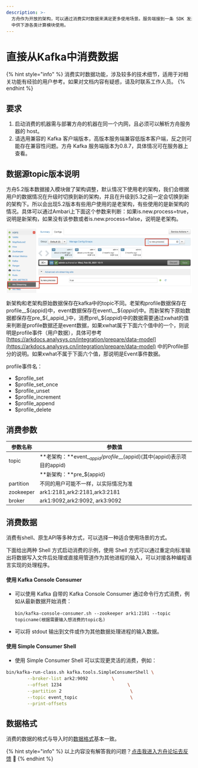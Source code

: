 ```yaml
---
description: >-
  方舟作为开放的架构，可以通过消费实时数据来满足更多使用场景。服务端接到一条 SDK 发来的数据后，会对数据做一些预处理并将数据写入到消息队列 Kafka
  中供下游各类计算模块使用。
---
```


# 直接从Kafka中消费数据

{% hint style="info" %}
消费实时数据功能，涉及较多的技术细节，适用于对相关功能有经验的用户参考。如果对文档内容有疑惑，请及时联系工作人员。
{% endhint %}

## 要求

1. 启动消费的机器需与部署方舟的机器在同一个内网，且必须可以解析方舟服务器的 host。
2. 请选用兼容的 Kafka 客户端版本，高版本服务端兼容低版本客户端，反之则可能存在兼容性问题。方舟 Kafka 服务端版本为0.8.7，具体情况可在服务器上查看。

## 数据源topic版本说明

方舟5.2版本数据接入模块做了架构调整，默认情况下使用老的架构，我们会根据用户的数据情况在升级时切换到新的架构，并且在升级到5.3之前一定会切换到新的架构下。所以会出现5.2版本有些用户使用的是老架构，有些使用的是新架构的情况。具体可以通过Ambari上下面这个参数来判断：如果is.new.process=true，说明是新架构，如果没有该参数或者is.new.process=false，说明是老架构。

![](<../../.gitbook/assets/image (669).png>)

新架构和老架构原始数据保存在kafka中的topic不同。老架构profile数据保存在profile\__${appid}中，event数据保存在event\__${_appid_}中。而新架构下原始数据都保存在pre\_${_appid_}中，消费pre\_${_appid_}中的数据需要通过xwhat的值来判断是profile数据还是event数据，如果xwhat属于下面六个值中的一个，则说明是profile事件（用户数据），具体可参考[https://arkdocs.analysys.cn/integration/prepare/data-model](https://arkdocs.analysys.cn/integration/prepare/data-model) 中的Profile部分的说明。如果xwhat不属于下面六个值，那说明是Event事件数据。

profile事件名：

* $profile_set
* $profile_set_once
* $profile_unset
* $profile_increment
* $profile_append
* $profile_delete

## 消费参数

| 参数名称      | 参数值                                                              |
| --------- | ---------------------------------------------------------------- |
| topic     | **老架构：**event\_$_{appid}/profile\_$_{appid}(其中{appid}表示项目的appid) |
|           | **新架构：**pre\_${appid}                                            |
| partition | 不同的用户可能不一样，以实际情况为准                                               |
| zookeeper | ark1:2181,ark2:2181,ark3:2181                                    |
| broker    | ark1:9092,ark2:9092, ark3:9092                                   |

## 消费数据

消费有shell、原生API等多种方式，可以选择一种适合使用场景的方式。

下面给出两种 Shell 方式启动消费的示例，使用 Shell 方式可以通过重定向标准输出将数据写入文件后处理或直接用管道作为其他进程的输入，可以对接各种编程语言实现的处理程序。

#### **使用 Kafka Console Consumer**

*   可以使用 Kafka 自带的 Kafka Console Consumer 通过命令行方式消费，例如从最新数据开始消费：

    `bin/kafka-console-consumer.sh --zookeeper ark1:2181 --topic topicname(根据需要输入想消费的topic名)`
* 可以将 stdout 输出到文件或作为其他数据处理进程的输入数据。

#### **使用 Simple Consumer Shell**

* 使用 Simple Consumer Shell 可以实现更灵活的消费，例如：

```bash
bin/kafka-run-class.sh kafka.tools.SimpleConsumerShell \
        --broker-list ark2:9092         \
        --offset 1234                         \
        --partition 2                          \
        --topic event_topic                    \
        --print-offsets
```

## 数据格式

消费的数据的格式与导入时的[数据格式](../prepare/data-type.md)基本一致。

{% hint style="info" %}
以上内容没有解答我的问题？[点击我进入方舟论坛去反馈](https://www.analysysdata.com/forum/index) 🚀
{% endhint %}
